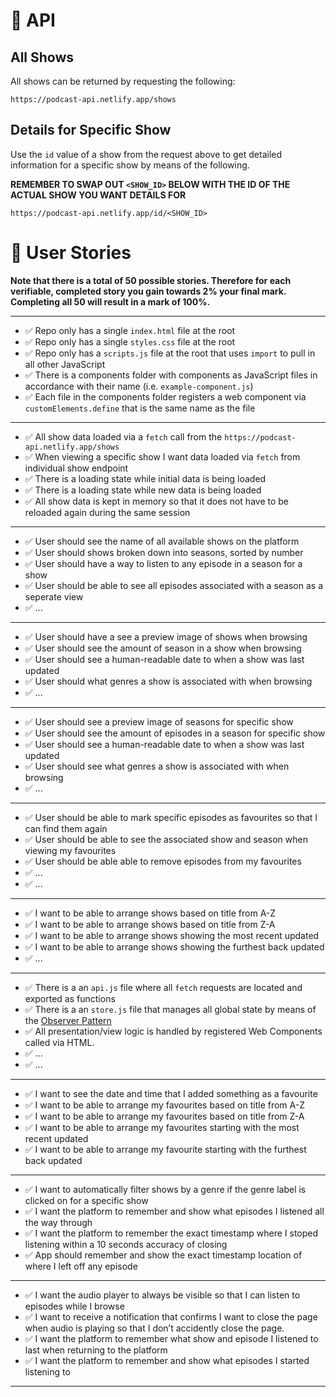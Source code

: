 # 📡 API

## All Shows

All shows can be returned by requesting the following:

```
https://podcast-api.netlify.app/shows
```

## Details for Specific Show

Use the `id` value of a show from the request above to get detailed information for a specific show by means of the following.

**REMEMBER TO SWAP OUT `<SHOW_ID>` BELOW WITH THE ID OF THE ACTUAL SHOW YOU WANT DETAILS FOR**

```
https://podcast-api.netlify.app/id/<SHOW_ID>
```

# 🧑 User Stories

**Note that there is a total of 50 possible stories. Therefore for each verifiable, completed story you gain towards 2% your final mark. Completing all 50 will result in a mark of 100%.**

---

- ✅ Repo only has a single `index.html` file at the root
- ✅ Repo only has a single `styles.css` file at the root
- ✅ Repo only has a `scripts.js` file at the root that uses `import` to pull in all other JavaScript
- ✅ There is a components folder with components as JavaScript files in accordance with their name (i.e. `example-component.js`)
- ✅ Each file in the components folder registers a web component via `customElements.define` that is the same name as the file

---

- ✅ All show data loaded via a `fetch` call from the `https://podcast-api.netlify.app/shows`
- ✅ When viewing a specific show I want data loaded via `fetch` from individual show endpoint
- ✅ There is a loading state while initial data is being loaded
- ✅ There is a loading state while new data is being loaded
- ✅ All show data is kept in memory so that it does not have to be reloaded again during the same session

---

- ✅ User should see the name of all available shows on the platform
- ✅ User should shows broken down into seasons, sorted by number
- ✅ User should have a way to listen to any episode in a season for a show
- ✅ User should be able to see all episodes associated with a season as a seperate view
- ✅ ...

---

- ✅ User should have a  see a preview image of shows when browsing
- ✅ User should see the amount of season in a show when browsing
- ✅ User should see a human-readable date to when a show was last updated
- ✅ User should what genres a show is associated with when browsing
- ✅ ...

---

- ✅ User should see a preview image of seasons for specific show
- ✅ User should see the amount of episodes in a season for specific show
- ✅ User should see a human-readable date to when a show was last updated
- ✅ User should see what genres a show is associated with when browsing
- ✅ ...

---

- ✅ User should be able to mark specific episodes as favourites so that I can find them again
- ✅ User should be able to see the associated show and season when viewing my favourites
- ✅ User should be able able to remove episodes from my favourites
- ✅ ...
- ✅ ...

---

- ✅ I want to be able to arrange shows based on title from A-Z
- ✅ I want to be able to arrange shows based on title from Z-A
- ✅ I want to be able to arrange shows showing the most recent updated
- ✅ I want to be able to arrange shows showing the furthest back updated
- ✅ ...

---

- ✅ There is a an `api.js` file where all `fetch` requests are located and exported as functions
- ✅ There is a an `store.js` file that manages all global state by means of the [Observer Pattern](https://www.patterns.dev/posts/observer-pattern/)
- ✅ All presentation/view  logic is handled by registered Web Components called via HTML.
- ✅ ...
- ✅ ...


---

- ✅ I want to see the date and time that I added something as a favourite
- ✅ I want to be able to arrange my favourites based on title from A-Z
- ✅ I want to be able to arrange my favourites based on title from Z-A
- ✅ I want to be able to  arrange my favourites starting with the most recent updated
- ✅ I want to be able to arrange my favourite starting with the furthest back updated

---

- ✅ I want to automatically filter shows by a genre if the genre label is clicked on for a specific show
- ✅ I want the platform to remember and show what episodes I listened all the way through
- ✅ I want the platform to remember the exact timestamp where I stoped listening within a 10 seconds accuracy of closing
- ✅ App should remember and show the exact timestamp location of where I left off any episode
















---

- ✅ I want the audio player to always be visible so that I can listen to episodes while I browse
- ✅ I want to receive a notification that confirms I want to close the page when audio is playing so that I don’t accidently close the page.
- ✅ I want the platform to remember what show and episode I listened to last when returning to the platform
- ✅ I want the platform to remember and show what episodes I started listening to

---


